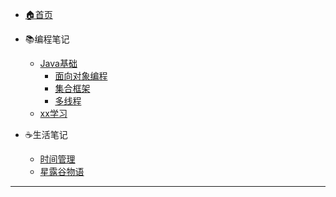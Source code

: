 - [🏠首页](README.md)

- 📚编程笔记
  - [Java基础](Java.md)
    - [面向对象编程](java/oop.md)
    - [集合框架](java/collection.md)
    - [多线程](java/thread.md)
  - [xx学习](frontend.md)

- ☕生活笔记
  - [时间管理](life/time-management.md)
  - [星露谷物语](life/Stardew_Valley.md)

---
